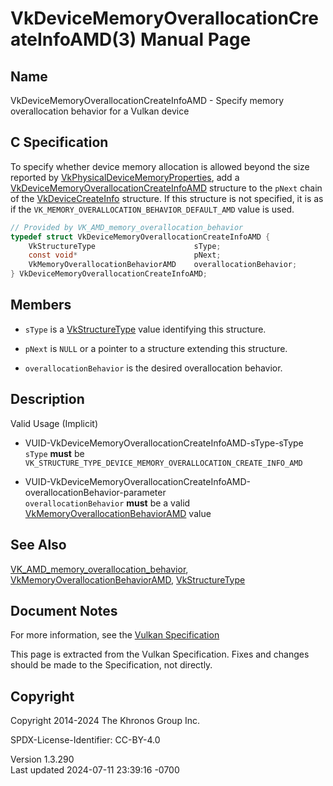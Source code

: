 # VkDeviceMemoryOverallocationCreateInfoAMD(3) Manual Page

## Name

VkDeviceMemoryOverallocationCreateInfoAMD - Specify memory
overallocation behavior for a Vulkan device



## <a href="#_c_specification" class="anchor"></a>C Specification

To specify whether device memory allocation is allowed beyond the size
reported by
[VkPhysicalDeviceMemoryProperties](https://registry.khronos.org/vulkan/specs/1.3-extensions/man/html/VkPhysicalDeviceMemoryProperties.html),
add a
[VkDeviceMemoryOverallocationCreateInfoAMD](https://registry.khronos.org/vulkan/specs/1.3-extensions/man/html/VkDeviceMemoryOverallocationCreateInfoAMD.html)
structure to the `pNext` chain of the
[VkDeviceCreateInfo](https://registry.khronos.org/vulkan/specs/1.3-extensions/man/html/VkDeviceCreateInfo.html) structure. If this
structure is not specified, it is as if the
`VK_MEMORY_OVERALLOCATION_BEHAVIOR_DEFAULT_AMD` value is used.

``` c
// Provided by VK_AMD_memory_overallocation_behavior
typedef struct VkDeviceMemoryOverallocationCreateInfoAMD {
    VkStructureType                      sType;
    const void*                          pNext;
    VkMemoryOverallocationBehaviorAMD    overallocationBehavior;
} VkDeviceMemoryOverallocationCreateInfoAMD;
```

## <a href="#_members" class="anchor"></a>Members

- `sType` is a [VkStructureType](https://registry.khronos.org/vulkan/specs/1.3-extensions/man/html/VkStructureType.html) value identifying
  this structure.

- `pNext` is `NULL` or a pointer to a structure extending this
  structure.

- `overallocationBehavior` is the desired overallocation behavior.

## <a href="#_description" class="anchor"></a>Description

Valid Usage (Implicit)

- <a href="#VUID-VkDeviceMemoryOverallocationCreateInfoAMD-sType-sType"
  id="VUID-VkDeviceMemoryOverallocationCreateInfoAMD-sType-sType"></a>
  VUID-VkDeviceMemoryOverallocationCreateInfoAMD-sType-sType  
  `sType` **must** be
  `VK_STRUCTURE_TYPE_DEVICE_MEMORY_OVERALLOCATION_CREATE_INFO_AMD`

- <a
  href="#VUID-VkDeviceMemoryOverallocationCreateInfoAMD-overallocationBehavior-parameter"
  id="VUID-VkDeviceMemoryOverallocationCreateInfoAMD-overallocationBehavior-parameter"></a>
  VUID-VkDeviceMemoryOverallocationCreateInfoAMD-overallocationBehavior-parameter  
  `overallocationBehavior` **must** be a valid
  [VkMemoryOverallocationBehaviorAMD](https://registry.khronos.org/vulkan/specs/1.3-extensions/man/html/VkMemoryOverallocationBehaviorAMD.html)
  value

## <a href="#_see_also" class="anchor"></a>See Also

[VK_AMD_memory_overallocation_behavior](https://registry.khronos.org/vulkan/specs/1.3-extensions/man/html/VK_AMD_memory_overallocation_behavior.html),
[VkMemoryOverallocationBehaviorAMD](https://registry.khronos.org/vulkan/specs/1.3-extensions/man/html/VkMemoryOverallocationBehaviorAMD.html),
[VkStructureType](https://registry.khronos.org/vulkan/specs/1.3-extensions/man/html/VkStructureType.html)

## <a href="#_document_notes" class="anchor"></a>Document Notes

For more information, see the <a
href="https://registry.khronos.org/vulkan/specs/1.3-extensions/html/vkspec.html#VkDeviceMemoryOverallocationCreateInfoAMD"
target="_blank" rel="noopener">Vulkan Specification</a>

This page is extracted from the Vulkan Specification. Fixes and changes
should be made to the Specification, not directly.

## <a href="#_copyright" class="anchor"></a>Copyright

Copyright 2014-2024 The Khronos Group Inc.

SPDX-License-Identifier: CC-BY-4.0

Version 1.3.290  
Last updated 2024-07-11 23:39:16 -0700
